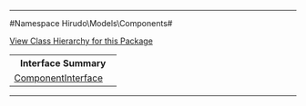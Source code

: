 

- - -

#Namespace Hirudo\Models\Components#

<div><a href='https://github.com/JeyDotC/Hirudo-docs/tree/master/Hirudo\Models\Components/package-tree.md'>View Class Hierarchy for this Package</a></div>

<table class="title">
<tr><th colspan="2" class="title">Interface Summary</th></tr>
<tr><td class="name"><a href="https://github.com/JeyDotC/Hirudo-docs/blob/master/Hirudo/Models/Components/ComponentInterface.md">ComponentInterface</a></td><td class="description"></td></tr>
</table>

- - -

